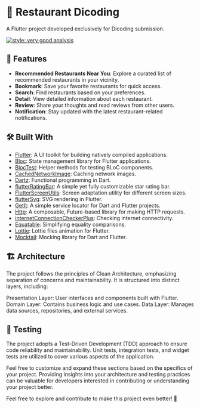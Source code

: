 # 🍔 Restaurant Dicoding

A Flutter project developed exclusively for Dicoding submission.

[![style: very good analysis](https://img.shields.io/badge/style-very_good_analysis-B22C89.svg)](https://pub.dev/packages/very_good_analysis)

## 🎉 Features

- **Recommended Restaurants Near You**: Explore a curated list of recommended restaurants in your vicinity.
- **Bookmark**: Save your favorite restaurants for quick access.
- **Search**: Find restaurants based on your preferences.
- **Detail**: View detailed information about each restaurant.
- **Review**: Share your thoughts and read reviews from other users.
- **Notification**: Stay updated with the latest restaurant-related notifications.

## 🛠️ Built With

- [Flutter](https://flutter.dev/): A UI toolkit for building natively compiled applications.
- [Bloc](https://pub.dev/packages/flutter_bloc): State management library for Flutter applications.
- [BlocTest](https://pub.dev/packages/bloc_test): Helper methods for testing BLoC components.
- [CachedNetworkImage](https://pub.dev/packages/cached_network_image): Caching network images.
- [Dartz](https://pub.dev/packages/dartz): Functional programming in Dart.
- [flutterRatingBar](https://pub.dev/packages/flutter_rating_bar): A simple yet fully customizable star rating bar.
- [FlutterScreenUtils](https://pub.dev/packages/flutter_screenutil): Screen adaptation utility for different screen sizes.
- [flutterSvg](https://pub.dev/packages/flutter_svg): SVG rendering in Flutter.
- [GetIt](https://pub.dev/packages/get_it): A simple service locator for Dart and Flutter projects.
- [Http](https://pub.dev/packages/http): A composable, Future-based library for making HTTP requests.
- [internetConnectionCheckerPlus](https://pub.dev/packages/internet_connection_checker_plus): Checking internet connectivity.
- [Equatable](https://pub.dev/packages/equatable): Simplifying equality comparisons.
- [Lottie](https://pub.dev/packages/lottie): Lottie files animation for Flutter.
- [Mocktail](https://pub.dev/packages/mocktail): Mocking library for Dart and Flutter.

##  🏗️ Architecture

The project follows the principles of Clean Architecture, emphasizing separation of concerns and maintainability. It is structured into distinct layers, including:

Presentation Layer: User interfaces and components built with Flutter.
Domain Layer: Contains business logic and use cases.
Data Layer: Manages data sources, repositories, and external services.

##  🧪 Testing

The project adopts a Test-Driven Development (TDD) approach to ensure code reliability and maintainability. Unit tests, integration tests, and widget tests are utilized to cover various aspects of the application.

Feel free to customize and expand these sections based on the specifics of your project. Providing insights into your architecture and testing practices can be valuable for developers interested in contributing or understanding your project better.

Feel free to explore and contribute to make this project even better! 🚀
